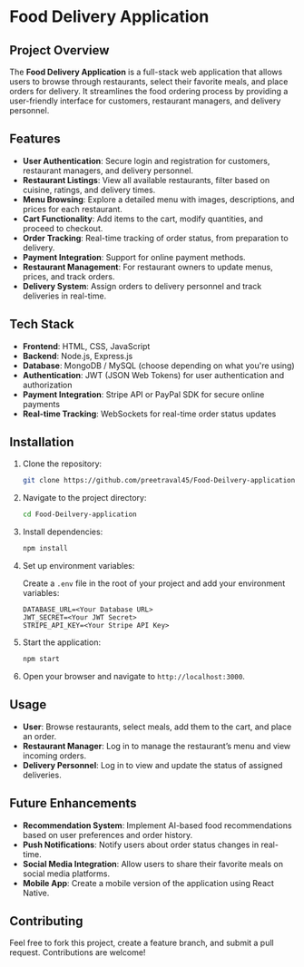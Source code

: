 # Food Delivery Application

## Project Overview

The **Food Delivery Application** is a full-stack web application that allows users to browse through restaurants, select their favorite meals, and place orders for delivery. It streamlines the food ordering process by providing a user-friendly interface for customers, restaurant managers, and delivery personnel.

## Features

- **User Authentication**: Secure login and registration for customers, restaurant managers, and delivery personnel.
- **Restaurant Listings**: View all available restaurants, filter based on cuisine, ratings, and delivery times.
- **Menu Browsing**: Explore a detailed menu with images, descriptions, and prices for each restaurant.
- **Cart Functionality**: Add items to the cart, modify quantities, and proceed to checkout.
- **Order Tracking**: Real-time tracking of order status, from preparation to delivery.
- **Payment Integration**: Support for online payment methods.
- **Restaurant Management**: For restaurant owners to update menus, prices, and track orders.
- **Delivery System**: Assign orders to delivery personnel and track deliveries in real-time.

## Tech Stack

- **Frontend**: HTML, CSS, JavaScript
- **Backend**: Node.js, Express.js
- **Database**: MongoDB / MySQL (choose depending on what you're using)
- **Authentication**: JWT (JSON Web Tokens) for user authentication and authorization
- **Payment Integration**: Stripe API or PayPal SDK for secure online payments
- **Real-time Tracking**: WebSockets for real-time order status updates

## Installation

1. Clone the repository:

   ```bash
   git clone https://github.com/preetraval45/Food-Deilvery-application.git
   ```

2. Navigate to the project directory:

   ```bash
   cd Food-Deilvery-application
   ```

3. Install dependencies:

   ```bash
   npm install
   ```

4. Set up environment variables:

   Create a `.env` file in the root of your project and add your environment variables:

   ```env
   DATABASE_URL=<Your Database URL>
   JWT_SECRET=<Your JWT Secret>
   STRIPE_API_KEY=<Your Stripe API Key>
   ```

5. Start the application:

   ```bash
   npm start
   ```

6. Open your browser and navigate to `http://localhost:3000`.

## Usage

- **User**: Browse restaurants, select meals, add them to the cart, and place an order.
- **Restaurant Manager**: Log in to manage the restaurant’s menu and view incoming orders.
- **Delivery Personnel**: Log in to view and update the status of assigned deliveries.

## Future Enhancements

- **Recommendation System**: Implement AI-based food recommendations based on user preferences and order history.
- **Push Notifications**: Notify users about order status changes in real-time.
- **Social Media Integration**: Allow users to share their favorite meals on social media platforms.
- **Mobile App**: Create a mobile version of the application using React Native.

## Contributing

Feel free to fork this project, create a feature branch, and submit a pull request. Contributions are welcome!
